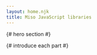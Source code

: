 ```yaml
---
layout: home.njk
title: Miso JavaScript libraries
---
```


{# hero section #}

{# introduce each part #}
